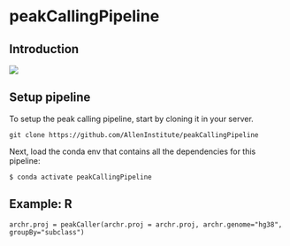 # peakCallingPipeline

## Introduction

![](https://github.com/AllenInstitute/peakCallingPipeline/blob/main/schematic.jpg)

## Setup pipeline

To setup the peak calling pipeline, start by cloning it in your server.

```
git clone https://github.com/AllenInstitute/peakCallingPipeline
```

Next, load the conda env that contains all the dependencies for this pipeline:
```
$ conda activate peakCallingPipeline
```

## Example: R
```
archr.proj = peakCaller(archr.proj = archr.proj, archr.genome="hg38", groupBy="subclass")
```
